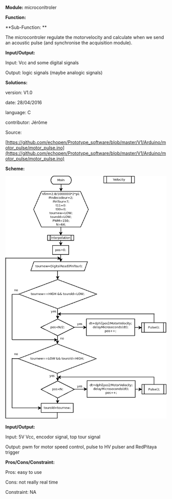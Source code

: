 **Module:** microconltroler

**Function:** 

**Sub-Function: **

The microcontroler regulate the motorvelocity and calculate when we send an acoustic pulse (and synchronise the acquisition module).

**Input/Output:**

Input: Vcc and some digital signals

Output: logic signals (maybe analogic signals)

**Solutions:** 

version: V1.0

date: 28/04/2016

language: C

contributor: Jérôme

Source:

[https://github.com/echopen/Prototype_software/blob/master/V1/Arduino/motor_pulse/motor_pulse.ino](https://github.com/echopen/Prototype_software/blob/master/V1/Arduino/motor_pulse/motor_pulse.ino)

**Scheme:**

![image alt text](image_0.png)

**Input/Output:**

Input: 5V Vcc, encodor signal, top tour signal

Output: pwm for motor speed control, pulse to HV pulser and RedPitaya trigger

**Pros/Cons/Constraint:** 

Pros: easy to use

Cons: not really real time

Constraint: NA

